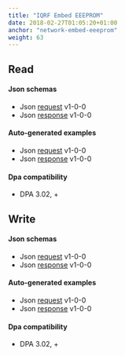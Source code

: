 ```yaml
---
title: "IQRF Embed EEEPROM"
date: 2018-02-27T01:05:20+01:00
anchor: "network-embed-eeeprom"
weight: 63
---
```

## Read
#### Json schemas

- Json [request](https://apidocs.iqrfsdk.org/iqrf-gateway-daemon/json/#iqrf/iqrfEmbedEeeprom_Read-request-1-0-0.json) v1-0-0
- Json [response](https://apidocs.iqrfsdk.org/iqrf-gateway-daemon/json/#iqrf/iqrfEmbedEeeprom_Read-response-1-0-0.json) v1-0-0

#### Auto-generated examples

- Json [request](https://apidocs.iqrfsdk.org/iqrf-gateway-daemon/json/iqrf/agen-examples/iqrfEmbedEeeprom_Read-request-1-0-0-example.json) v1-0-0
- Json [response](https://apidocs.iqrfsdk.org/iqrf-gateway-daemon/json/iqrf/agen-examples/iqrfEmbedEeeprom_Read-response-1-0-0-example.json) v1-0-0

#### Dpa compatibility

- DPA 3.02, +

## Write
#### Json schemas

- Json [request](https://apidocs.iqrfsdk.org/iqrf-gateway-daemon/json/#iqrf/iqrfEmbedEeeprom_Write-request-1-0-0.json) v1-0-0
- Json [response](https://apidocs.iqrfsdk.org/iqrf-gateway-daemon/json/#iqrf/iqrfEmbedEeeprom_Write-response-1-0-0.json) v1-0-0

#### Auto-generated examples

- Json [request](https://apidocs.iqrfsdk.org/iqrf-gateway-daemon/json/iqrf/agen-examples/iqrfEmbedEeeprom_Write-request-1-0-0-example.json) v1-0-0
- Json [response](https://apidocs.iqrfsdk.org/iqrf-gateway-daemon/json/iqrf/agen-examples/iqrfEmbedEeeprom_Write-response-1-0-0-example.json) v1-0-0

#### Dpa compatibility

- DPA 3.02, +
